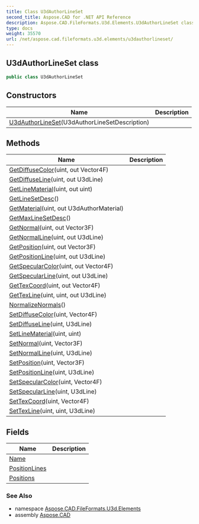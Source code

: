 ```yaml
---
title: Class U3dAuthorLineSet
second_title: Aspose.CAD for .NET API Reference
description: Aspose.CAD.FileFormats.U3d.Elements.U3dAuthorLineSet class. 
type: docs
weight: 35570
url: /net/aspose.cad.fileformats.u3d.elements/u3dauthorlineset/
---
```

## U3dAuthorLineSet class

```csharp
public class U3dAuthorLineSet
```

## Constructors

| Name | Description |
| --- | --- |
| [U3dAuthorLineSet](u3dauthorlineset/)(U3dAuthorLineSetDescription) |  |

## Methods

| Name | Description |
| --- | --- |
| [GetDiffuseColor](../../aspose.cad.fileformats.u3d.elements/u3dauthorlineset/getdiffusecolor/)(uint, out Vector4F) |  |
| [GetDiffuseLine](../../aspose.cad.fileformats.u3d.elements/u3dauthorlineset/getdiffuseline/)(uint, out U3dLine) |  |
| [GetLineMaterial](../../aspose.cad.fileformats.u3d.elements/u3dauthorlineset/getlinematerial/)(uint, out uint) |  |
| [GetLineSetDesc](../../aspose.cad.fileformats.u3d.elements/u3dauthorlineset/getlinesetdesc/)() |  |
| [GetMaterial](../../aspose.cad.fileformats.u3d.elements/u3dauthorlineset/getmaterial/)(uint, out U3dAuthorMaterial) |  |
| [GetMaxLineSetDesc](../../aspose.cad.fileformats.u3d.elements/u3dauthorlineset/getmaxlinesetdesc/)() |  |
| [GetNormal](../../aspose.cad.fileformats.u3d.elements/u3dauthorlineset/getnormal/)(uint, out Vector3F) |  |
| [GetNormalLine](../../aspose.cad.fileformats.u3d.elements/u3dauthorlineset/getnormalline/)(uint, out U3dLine) |  |
| [GetPosition](../../aspose.cad.fileformats.u3d.elements/u3dauthorlineset/getposition/)(uint, out Vector3F) |  |
| [GetPositionLine](../../aspose.cad.fileformats.u3d.elements/u3dauthorlineset/getpositionline/)(uint, out U3dLine) |  |
| [GetSpecularColor](../../aspose.cad.fileformats.u3d.elements/u3dauthorlineset/getspecularcolor/)(uint, out Vector4F) |  |
| [GetSpecularLine](../../aspose.cad.fileformats.u3d.elements/u3dauthorlineset/getspecularline/)(uint, out U3dLine) |  |
| [GetTexCoord](../../aspose.cad.fileformats.u3d.elements/u3dauthorlineset/gettexcoord/)(uint, out Vector4F) |  |
| [GetTexLine](../../aspose.cad.fileformats.u3d.elements/u3dauthorlineset/gettexline/)(uint, uint, out U3dLine) |  |
| [NormalizeNormals](../../aspose.cad.fileformats.u3d.elements/u3dauthorlineset/normalizenormals/)() |  |
| [SetDiffuseColor](../../aspose.cad.fileformats.u3d.elements/u3dauthorlineset/setdiffusecolor/)(uint, Vector4F) |  |
| [SetDiffuseLine](../../aspose.cad.fileformats.u3d.elements/u3dauthorlineset/setdiffuseline/)(uint, U3dLine) |  |
| [SetLineMaterial](../../aspose.cad.fileformats.u3d.elements/u3dauthorlineset/setlinematerial/)(uint, uint) |  |
| [SetNormal](../../aspose.cad.fileformats.u3d.elements/u3dauthorlineset/setnormal/)(uint, Vector3F) |  |
| [SetNormalLine](../../aspose.cad.fileformats.u3d.elements/u3dauthorlineset/setnormalline/)(uint, U3dLine) |  |
| [SetPosition](../../aspose.cad.fileformats.u3d.elements/u3dauthorlineset/setposition/)(uint, Vector3F) |  |
| [SetPositionLine](../../aspose.cad.fileformats.u3d.elements/u3dauthorlineset/setpositionline/)(uint, U3dLine) |  |
| [SetSpecularColor](../../aspose.cad.fileformats.u3d.elements/u3dauthorlineset/setspecularcolor/)(uint, Vector4F) |  |
| [SetSpecularLine](../../aspose.cad.fileformats.u3d.elements/u3dauthorlineset/setspecularline/)(uint, U3dLine) |  |
| [SetTexCoord](../../aspose.cad.fileformats.u3d.elements/u3dauthorlineset/settexcoord/)(uint, Vector4F) |  |
| [SetTexLine](../../aspose.cad.fileformats.u3d.elements/u3dauthorlineset/settexline/)(uint, uint, U3dLine) |  |

## Fields

| Name | Description |
| --- | --- |
| [Name](../../aspose.cad.fileformats.u3d.elements/u3dauthorlineset/name/) |  |
| [PositionLines](../../aspose.cad.fileformats.u3d.elements/u3dauthorlineset/positionlines/) |  |
| [Positions](../../aspose.cad.fileformats.u3d.elements/u3dauthorlineset/positions/) |  |

### See Also

* namespace [Aspose.CAD.FileFormats.U3d.Elements](../../aspose.cad.fileformats.u3d.elements/)
* assembly [Aspose.CAD](../../)


